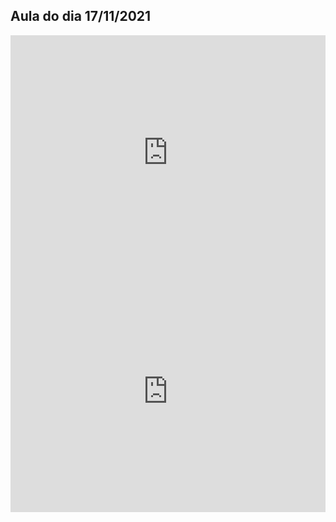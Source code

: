 ## Aula do dia 17/11/2021

<iframe width="100%" height="375.9375" frameborder="0"
  src="https://observablehq.com/embed/d2f5d7b1a3b28c61?cells=bar_chart"></iframe>

<iframe width="100%" height="386.875" frameborder="0"
  src="https://observablehq.com/embed/d2f5d7b1a3b28c61?cells=scatter_chart"></iframe>